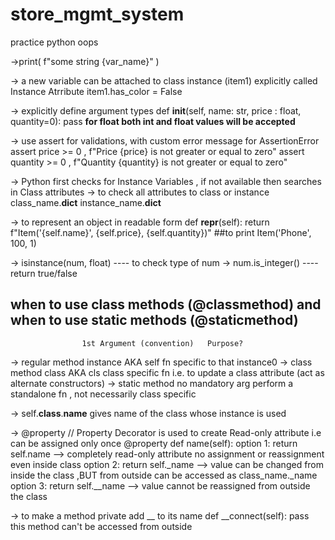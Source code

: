 # store_mgmt_system
practice python oops


->print( f"some string {var_name}" )

-> a new variable can be attached to class instance (item1) explicitly called Instance Atrribute
    item1.has_color = False

-> explicitly define argument types 
    def __init__(self, name: str, price : float, quantity=0):
        pass
    **for float both int and float values will be accepted**

-> use assert for validations, with custom error message for AssertionError
    assert price >= 0 , f"Price {price} is not greater or equal to zero"
    assert quantity >= 0 , f"Quantity {quantity} is not greater or equal to zero" 

-> Python first checks for Instance Variables , if not available then searches in Class attributes
-> to check all attributes to class or instance
    class_name.__dict__
    instance_name.__dict__

-> to represent an object in readable form
    def __repr__(self):
        return f"Item('{self.name}', {self.price}, {self.quantity})"         ##to print Item('Phone', 100, 1)

-> isinstance(num, float) ---- to check type of num
-> num.is_integer()  ---- return true/false

## when to use class methods (@classmethod) and when to use static methods (@staticmethod)  

                    1st Argument (convention)   Purpose?
-> regular method   instance AKA self           fn specific to that instance0
-> class method     class AKA cls               class specific fn i.e. to update a class attribute (act as alternate constructors)
-> static method    no mandatory arg            perform a standalone fn , not necessarily class specific

-> self.__class__.__name__ gives name of the class whose instance is used

-> @property // Property Decorator is used to create Read-only attribute i.e can be assigned only once
    @property
    def name(self):
        option 1: return self.name          --> completely read-only attribute no assignment or reassignment even inside class
        option 2: return self._name         --> value can be changed from inside the class ,BUT from outside can be accessed as class_name._name
        option 3: return self.__name        --> value cannot be reassigned from outside the class

-> to make a method private add __ to its name
    def __connect(self):
        pass
    this method can't be accessed from outside